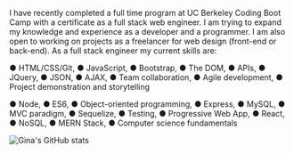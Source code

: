 I have recently completed a full time program at UC Berkeley Coding Boot Camp with a certificate as a full stack web engineer.
I am trying to expand my knowledge and experience as a developer and a programmer. I am also open to working on projects as a freelancer for web design (front-end or back-end). 
As a full stack engineer my current skills are:

● HTML/CSS/Git, ● JavaScript, ● Bootstrap, ● The DOM, ● APIs, ● JQuery, ● JSON, ● AJAX, ● Team collaboration, ● Agile development, ● Project 
demonstration 
and storytelling

● Node, ● ES6, ● Object-oriented programming, ● Express, ● MySQL, ● MVC paradigm, ● Sequelize, ● Testing, ● Progressive Web 
App, ● React, ● NoSQL, ● MERN Stack, ● Computer science 
fundamentals

![Gina's GitHub stats](https://github-readme-stats.vercel.app/api?username=ginalguerrero&show_icons=true&theme=transparent)
